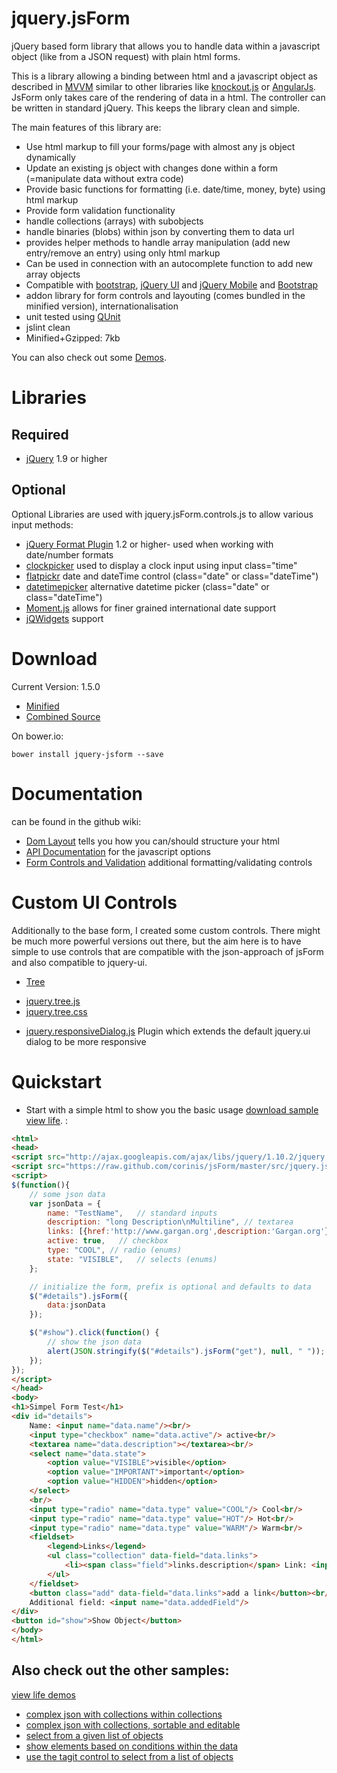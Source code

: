 jquery.jsForm
=============

jQuery based form library that allows you to handle data within a javascript object (like from a JSON request) with plain html forms.

This is a library allowing a binding between html and a javascript object as described in [MVVM](http://en.wikipedia.org/wiki/Model_View_ViewModel) similar to other libraries like [knockout.js](http://knockoutjs.com/) or [AngularJs](http://angularjs.org/). 
JsForm only takes care of the rendering of data in a html. The controller can be written in standard jQuery. This keeps the library clean and simple.


The main features of this library are:

* Use html markup to fill your forms/page with almost any js object dynamically 
* Update an existing js object with changes done within a form (=manipulate data without extra code)
* Provide basic functions for formatting (i.e. date/time, money, byte) using html markup
* Provide form validation functionality
* handle collections (arrays) with subobjects
* handle binaries (blobs) within json by converting them to data url
* provides helper methods to handle array manipulation (add new entry/remove an entry) using only html markup
* Can be used in connection with an autocomplete function to add new array objects
* Compatible with [bootstrap](https://getbootstrap.com/), [jQuery UI](http://jqueryui.com/) and [jQuery Mobile](http://jquerymobile.com/) and [Bootstrap](https://getbootstrap.com/)
* addon library for form controls and layouting (comes bundled in the minified version), internationalisation
* unit tested using [QUnit](http://www.gargan.org/jsform/test/test.jquery.jsForm.html)
* jslint clean
* Minified+Gzipped: 7kb

You can also check out some [Demos](http://www.gargan.org/jsform/index.jsp).

# Libraries

## Required
* [jQuery](http://jquery.com/) 1.9 or higher

## Optional

Optional Libraries are used with jquery.jsForm.controls.js to allow various input methods:

* [jQuery Format Plugin](http://www.asual.com/jquery/format/) 1.2 or higher- used when working with date/number formats
* [clockpicker](https://weareoutman.github.io/clockpicker/) used to display a clock input using input class="time"
* [flatpickr](https://flatpickr.js.org) date and dateTime control (class="date" or class="dateTime") 
* [datetimepicker](https://eonasdan.github.io/bootstrap-datetimepicker/) alternative datetime picker (class="date" or class="dateTime")
* [Moment.js](http://momentjs.com/) allows for finer grained international date support
* [jQWidgets](http://www.jqwidgets.com/) support

# Download

Current Version: 1.5.0

* [Minified](https://github.com/corinis/jsForm/raw/master/js/jquery.jsForm.min.js)
* [Combined Source](https://github.com/corinis/jsForm/raw/master/js/jquery.jsForm.js)
 
On bower.io:
```
bower install jquery-jsform --save
```

# Documentation

can be found in the github wiki:

* [Dom Layout](https://github.com/corinis/jsForm/wiki/JsForm-Dom-Layout) tells you how you can/should structure your html
* [API Documentation](https://github.com/corinis/jsForm/wiki/JsForm-Documentation) for the javascript options 
* [Form Controls and Validation](https://github.com/corinis/jsForm/wiki/Controls) additional formatting/validating controls

# Custom UI Controls

Additionally to the base form, I created some custom controls. There might be much more powerful versions out there,
but the aim here is to have simple to use controls that are compatible with the json-approach of jsForm and also 
compatible to jquery-ui. 
* [Tree](https://github.com/corinis/jsForm/wiki/Tree)
 - [jquery.tree.js](https://raw.github.com/corinis/jsForm/master/controls/jquery.tree.js)
 - [jquery.tree.css](https://raw.github.com/corinis/jsForm/master/controls/jquery.tree.css)
* [jquery.responsiveDialog.js](https://github.com/corinis/jsForm/wiki/jquery.responsiveDialog.js) Plugin which extends the default jquery.ui dialog to be more responsive

# Quickstart

* Start with a simple html to show you the basic usage [download sample](https://raw.github.com/corinis/jsForm/master/sample.html) [view life](http://www.gargan.org/jsform/index.jsp).
:

```html
<html>
<head>
<script src="http://ajax.googleapis.com/ajax/libs/jquery/1.10.2/jquery.min.js"></script>
<script src="https://raw.github.com/corinis/jsForm/master/src/jquery.jsForm.js"></script>
<script>
$(function(){
	// some json data
	var jsonData = {
		name: "TestName",	// standard inputs
		description: "long Description\nMultiline",	// textarea
		links: [{href:'http://www.gargan.org',description:'Gargan.org'},{href:'http://www.github.com',description:'GitHub'}],	// lists
		active: true,	// checkbox
		type: "COOL", // radio (enums)
		state: "VISIBLE",	// selects (enums)
	};

	// initialize the form, prefix is optional and defaults to data
	$("#details").jsForm({
		data:jsonData
	});

	$("#show").click(function() {
		// show the json data
		alert(JSON.stringify($("#details").jsForm("get"), null, " "));
	});
});
</script>
</head>
<body>
<h1>Simpel Form Test</h1>
<div id="details">
	Name: <input name="data.name"/><br/>
	<input type="checkbox" name="data.active"/> active<br/>
	<textarea name="data.description"></textarea><br/>
	<select name="data.state">
		<option value="VISIBLE">visible</option>
		<option value="IMPORTANT">important</option>
		<option value="HIDDEN">hidden</option>		
	</select>
	<br/>
	<input type="radio" name="data.type" value="COOL"/> Cool<br/>
	<input type="radio" name="data.type" value="HOT"/> Hot<br/>
	<input type="radio" name="data.type" value="WARM"/> Warm<br/>
	<fieldset>
		<legend>Links</legend>
		<ul class="collection" data-field="data.links">
			<li><span class="field">links.description</span> Link: <input name="links.href"/> <button class="delete">x</button></li>
		</ul>
	</fieldset>
	<button class="add" data-field="data.links">add a link</button><br/>
	Additional field: <input name="data.addedField"/>
</div>
<button id="show">Show Object</button>
</body>
</html>
```

## Also check out the other samples:

[view life demos](http://www.gargan.org/jsform/index.jsp)

 * [complex json with collections within collections](https://raw.github.com/corinis/jsForm/master/complex-sample.html)
 * [complex json with collections, sortable and editable](https://raw.github.com/corinis/jsForm/master/sortable-editable-sample.html)
 * [select from a given list of objects](https://raw.github.com/corinis/jsForm/master/sample-multiselect.html)
 * [show elements based on conditions within the data](https://raw.github.com/corinis/jsForm/master/sample-conditional.html)
 * [use the tagit control to select from a list of objects](https://raw.github.com/corinis/jsForm/master/autocomplete-form-tagit.html)
 
